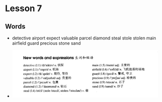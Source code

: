 # Lesson 7

## Words

- detective airport expect valuable parcel diamond steal stole stolen main airfield guard precious stone sand

- ![Words](../../Images/Part2/words-7.png)
